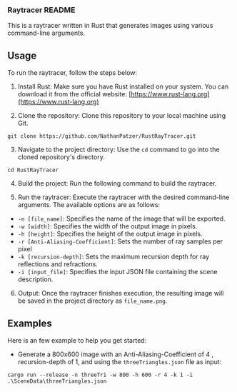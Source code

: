 ### Raytracer README

This is a raytracer written in Rust that generates images using various command-line arguments.

## Usage

To run the raytracer, follow the steps below:

1. Install Rust: Make sure you have Rust installed on your system. You can download it from the official website: [https://www.rust-lang.org](https://www.rust-lang.org)

2. Clone the repository: Clone this repository to your local machine using Git.
```
git clone https://github.com/NathanPatzer/RustRayTracer.git
```
3. Navigate to the project directory: Use the `cd` command to go into the cloned repository's directory.
```
cd RustRayTracer
```
4. Build the project: Run the following command to build the raytracer.

5. Run the raytracer: Execute the raytracer with the desired command-line arguments. The available options are as follows:

- `-n [file_name]`: Specifies the name of the image that will be exported.
- `-w [width]`: Specifies the width of the output image in pixels.
- `-h [height]`: Specifies the height of the output image in pixels.
- `-r [Anti-Aliasing-Coefficient]`: Sets the number of ray samples per pixel
- `-k [recursion-depth]`: Sets the maximum recursion depth for ray reflections and refractions.
- `-i [input_file]`: Specifies the input JSON file containing the scene description.

6. Output: Once the raytracer finishes execution, the resulting image will be saved in the project directory as `file_name.png`.

## Examples

Here is an few example to help you get started:

- Generate a 800x600 image with an Anti-Aliasing-Coefficient of 4 , recursion-depth of 1, and using the `threeTriangles.json` file as input:
```
cargo run --release -n threeTri -w 800 -h 600 -r 4 -k 1 -i .\SceneData\threeTriangles.json
```